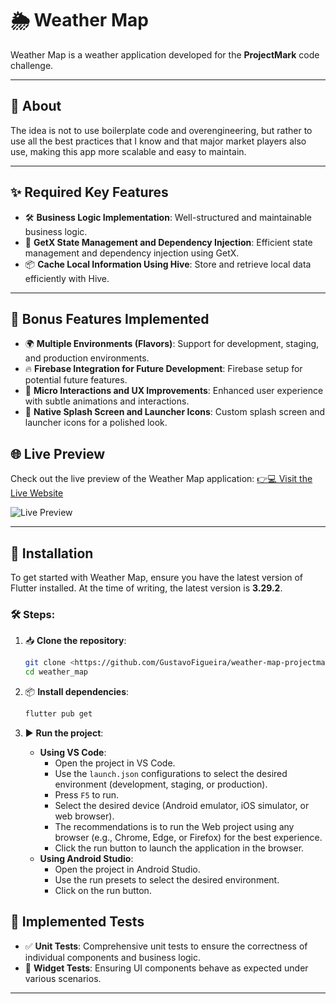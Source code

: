 # 🌦️ Weather Map

Weather Map is a weather application developed for the **ProjectMark** code challenge.

---

## 📝 About

The idea is not to use boilerplate code and overengineering, but rather to use all the best practices that I know and that major market players also use, making this app more scalable and easy to maintain.

---

## ✨ Required Key Features

- 🛠️ **Business Logic Implementation**: Well-structured and maintainable business logic.
- 🧩 **GetX State Management and Dependency Injection**: Efficient state management and dependency injection using GetX.
- 📦 **Cache Local Information Using Hive**: Store and retrieve local data efficiently with Hive.

---

## 🎁 Bonus Features Implemented

- 🌍 **Multiple Environments (Flavors)**: Support for development, staging, and production environments.
- 🔥 **Firebase Integration for Future Development**: Firebase setup for potential future features.
- 🎨 **Micro Interactions and UX Improvements**: Enhanced user experience with subtle animations and interactions.
- 🚀 **Native Splash Screen and Launcher Icons**: Custom splash screen and launcher icons for a polished look.

## 🌐 Live Preview

Check out the live preview of the Weather Map application: [👉💻 Visit the Live Website](https://weather-map-projectmark.web.app/)

![Live Preview](docs/live-preview.gif)

---

## 🚀 Installation

To get started with Weather Map, ensure you have the latest version of Flutter installed. At the time of writing, the latest version is **3.29.2**.

### 🛠️ Steps:

1. 📥 **Clone the repository**:

   ```bash
   git clone <https://github.com/GustavoFigueira/weather-map-projectmark>
   cd weather_map
   ```

2. 📦 **Install dependencies**:

   ```bash
   flutter pub get
   ```

3. ▶️ **Run the project**:
   - **Using VS Code**:
     - Open the project in VS Code.
     - Use the `launch.json` configurations to select the desired environment (development, staging, or production).
     - Press `F5` to run.
     - Select the desired device (Android emulator, iOS simulator, or web browser).
     - The recommendations is to run the Web project using any browser (e.g., Chrome, Edge, or Firefox) for the best experience.
     - Click the run button to launch the application in the browser.
   - **Using Android Studio**:
     - Open the project in Android Studio.
     - Use the run presets to select the desired environment.
     - Click on the run button.

## 🧪 Implemented Tests

- ✅ **Unit Tests**: Comprehensive unit tests to ensure the correctness of individual components and business logic.
- 📱 **Widget Tests**: Ensuring UI components behave as expected under various scenarios.

---
